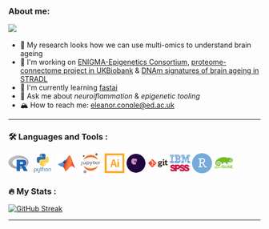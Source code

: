 
### About me:
<img src="https://media.giphy.com/media/WUlplcMpOCEmTGBtBW/giphy.gif" width="30"> 

- 🌱  My research looks how we can use multi-omics to understand brain ageing
- :herb: I'm working on [ENIGMA-Epigenetics Consortium](https://github.com/EleanorSC/ENIGMA_Cortical_EWAS), [proteome-connectome project in UKBiobank](https://github.com/EleanorSC/UKB_PPP_project) & [DNAm signatures of brain ageing in STRADL](https://github.com/EleanorSC/Inflammatory-DNAm_STRADL)
- :lizard: I'm currently learning [fastai](https://github.com/EleanorSC/fastai)
- :fairy: Ask me about _neuroiflammation_ & _epigenetic tooling_
- :mountain_snow: How to reach me: eleanor.conole@ed.ac.uk 

---

### :hammer_and_wrench: Languages and Tools : 

<div>
  <img src="https://github.com/devicons/devicon/blob/master/icons/r/r-original.svg" title="R" alt="R" width="40" height="40"/>&nbsp;
  <img src="https://github.com/devicons/devicon/blob/master/icons/python/python-original-wordmark.svg" title="Python" alt="Python" width="40" height="40"/>&nbsp;
  <img src="https://github.com/devicons/devicon/blob/master/icons/matlab/matlab-original.svg" title="Matlab"  alt="Matlab" width="40" height="40"/>&nbsp;
  <img src="https://github.com/devicons/devicon/blob/master/icons/jupyter/jupyter-original-wordmark.svg" title="Jupyter" alt="Jupyter" width="40" height="40"/>&nbsp;
  <img src="https://github.com/devicons/devicon/blob/master/icons/illustrator/illustrator-line.svg" title="Illustrator" **alt="Illustrator" width="40" height="40"/>
  <img src="https://github.com/devicons/devicon/blob/master/icons/aftereffects/aftereffects-original.svg" title="Aftereffects" **alt="Aftereffects" width="40" height="40"/>
  <img src="https://github.com/devicons/devicon/blob/master/icons/git/git-original-wordmark.svg" title="Git" **alt="Git" width="40" height="40"/>
  <img src="https://github.com/devicons/devicon/blob/master/icons/spss/spss-original.svg" title="SPSS" **alt="SPSS" width="40" height="40"/>
  <img src="https://github.com/devicons/devicon/blob/master/icons/rstudio/rstudio-original.svg" title="RStudio" **alt="RStudio" width="40" height="40"/> 
  <img src="https://github.com/devicons/devicon/blob/master/icons/opensuse/opensuse-original-wordmark.svg" title="OpenSuse" **alt="OpenSuse" width="40" height="40"/>
</div>

### :fire: My Stats :
[![GitHub Streak](http://github-readme-streak-stats.herokuapp.com?user=EleanorSC&theme=dark&background=000000)](https://git.io/streak-stats)

---

